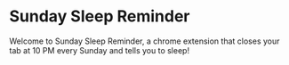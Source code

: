 # Sunday Sleep Reminder # 

Welcome to Sunday Sleep Reminder, a chrome extension that closes your tab at 10 PM every Sunday and tells you to sleep!
